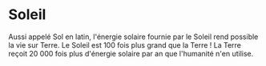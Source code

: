 # Soleil

Aussi appelé Sol en latin, l'énergie solaire fournie par le Soleil rend possible
la vie sur Terre. Le Soleil est 100 fois plus grand que la Terre ! La Terre
reçoit 20 000 fois plus d'énergie solaire par an que l'humanité n'en utilise.
